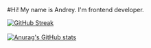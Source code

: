 #Hi! My name is Andrey. I'm frontend developer.

[![GitHub Streak](https://streak-stats.demolab.com?user=andrsweb&theme=transparent&hide_border=true&card_width=1000)](https://git.io/streak-stats)
<br/>
<br/>
[![Anurag's GitHub stats](https://github-readme-stats.vercel.app/api?username=andrsweb)](https://github.com/andrsweb/github-readme-stats)
